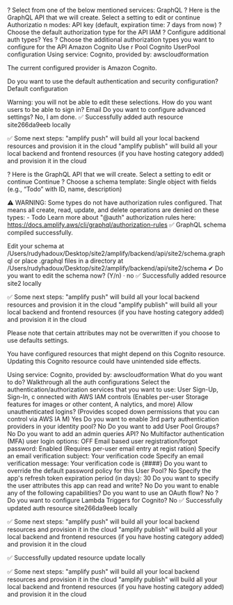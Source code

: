 ? Select from one of the below mentioned services: GraphQL
? Here is the GraphQL API that we will create. Select a setting to edit or continue Authorizatio
n modes: API key (default, expiration time: 7 days from now)
? Choose the default authorization type for the API IAM
? Configure additional auth types? Yes
? Choose the additional authorization types you want to configure for the API Amazon Cognito Use
r Pool
Cognito UserPool configuration
Using service: Cognito, provided by: awscloudformation
 
 The current configured provider is Amazon Cognito. 
 
 Do you want to use the default authentication and security configuration? Default configuration

 Warning: you will not be able to edit these selections. 
 How do you want users to be able to sign in? Email
 Do you want to configure advanced settings? No, I am done.
✅ Successfully added auth resource site266da9eeb locally

✅ Some next steps:
"amplify push" will build all your local backend resources and provision it in the cloud
"amplify publish" will build all your local backend and frontend resources (if you have hosting category added) and provision it in the cloud

? Here is the GraphQL API that we will create. Select a setting to edit or continue Continue
? Choose a schema template: Single object with fields (e.g., “Todo” with ID, name, description)

⚠️  WARNING: Some types do not have authorization rules configured. That means all create, read, update, and delete operations are denied on these types:
         - Todo
Learn more about "@auth" authorization rules here: https://docs.amplify.aws/cli/graphql/authorization-rules
✅ GraphQL schema compiled successfully.

Edit your schema at /Users/rudyhadoux/Desktop/site2/amplify/backend/api/site2/schema.graphql or place .graphql files in a directory at /Users/rudyhadoux/Desktop/site2/amplify/backend/api/site2/schema
✔ Do you want to edit the schema now? (Y/n) · no
✅ Successfully added resource site2 locally

✅ Some next steps:
"amplify push" will build all your local backend resources and provision it in the cloud
"amplify publish" will build all your local backend and frontend resources (if you have hosting category added) and provision it in the cloud

Please note that certain attributes may not be overwritten if you choose to use defaults settings.

You have configured resources that might depend on this Cognito resource.  Updating this Cognito resource could have unintended side effects.

Using service: Cognito, provided by: awscloudformation
 What do you want to do? Walkthrough all the auth configurations
 Select the authentication/authorization services that you want to use: User Sign-Up, Sign-In, c
onnected with AWS IAM controls (Enables per-user Storage features for images or other content, A
nalytics, and more)
 Allow unauthenticated logins? (Provides scoped down permissions that you can control via AWS IA
M) Yes
 Do you want to enable 3rd party authentication providers in your identity pool? No
 Do you want to add User Pool Groups? No
 Do you want to add an admin queries API? No
 Multifactor authentication (MFA) user login options: OFF
 Email based user registration/forgot password: Enabled (Requires per-user email entry at regist
ration)
 Specify an email verification subject: Your verification code
 Specify an email verification message: Your verification code is {####}
 Do you want to override the default password policy for this User Pool? No
 Specify the app's refresh token expiration period (in days): 30
 Do you want to specify the user attributes this app can read and write? No
 Do you want to enable any of the following capabilities? 
 Do you want to use an OAuth flow? No
? Do you want to configure Lambda Triggers for Cognito? No
✅ Successfully updated auth resource site266da9eeb locally

✅ Some next steps:
"amplify push" will build all your local backend resources and provision it in the cloud
"amplify publish" will build all your local backend and frontend resources (if you have hosting category added) and provision it in the cloud

✅ Successfully updated resource update locally

✅ Some next steps:
"amplify push" will build all your local backend resources and provision it in the cloud
"amplify publish" will build all your local backend and frontend resources (if you have hosting category added) and provision it in the cloud
